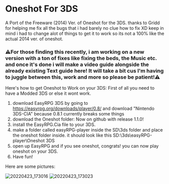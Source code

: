 # Oneshot For 3DS
A Port of the Freeware (2014) Ver. of Oneshot for the 3DS. thanks to Gridd for helping me fix all the bugs that i had barely no clue how to fix XD
keep in mind i had to change alot of things to get it to work so its not a 100% like the actual 2014 ver. of oneshot.

### **⚠️For those finding this recently, i am working on a new version with a ton of fixes like fixing the beds, the Music etc. and once it's done i will make a video guide alongside the already existing Text guide here! It will take a bit cus I'm having to juggle between this, work and more so please be patient!⚠️**

Here's how to get Oneshot to Work on your 3DS:
First of all you need to have a Modded 3DS or else it wont work.
1. download EasyRPG 3DS by going to https://easyrpg.org/downloads/player/0.8/ and download "Nintendo 3DS-CIA" because 0.8.1 currently breaks some things
2. download the Oneshot folder: Now on github with release 1.1.0!
3. install the EasyRPG.Cia file to your 3DS.
4. make a folder called easyRPG-player inside the SD\3ds folder and place
the oneshot folder inside. it should look like this SD:\3ds\easyRPG-player\Oneshot 3DS
5. open up EasyRPG and if you see oneshot, congrats! you can now play
oneshot on your 3DS.
6. Have fun!

Here are some pictures:

![20220423_173016](https://user-images.githubusercontent.com/52892229/164970687-8fb62d7b-2c27-4052-8b53-2405e398f81b.jpg)
![20220423_173023](https://user-images.githubusercontent.com/52892229/164970690-e1432938-1ce9-4be4-b5c8-d800828ad95d.jpg)
